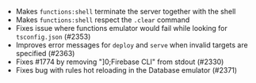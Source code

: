 - Makes `functions:shell` terminate the server together with the shell
- Makes `functions:shell` respect the `.clear` command
- Fixes issue where functions emulator would fail while looking for `tsconfig.json` (#2353)
- Improves error messages for `deploy` and `serve` when invalid targets are specified (#2363)
- Fixes #1774 by removing "]0;Firebase CLI" from stdout (#2330)
- Fixes bug with rules hot reloading in the Database emulator (#2371)
